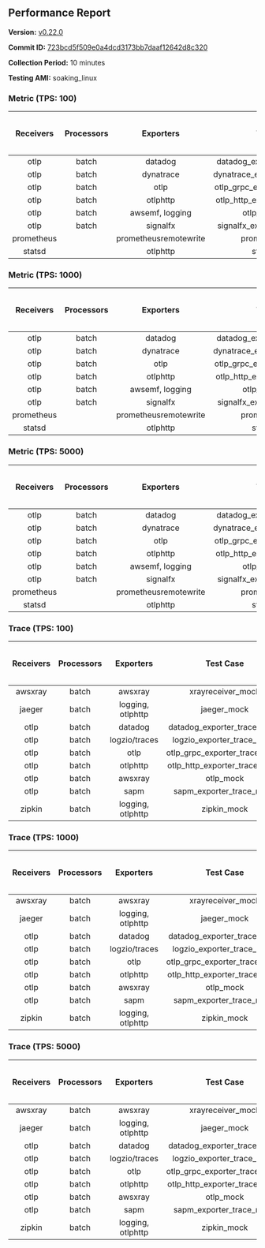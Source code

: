 ## Performance Report

**Version:** [v0.22.0](https://github.com/aws-observability/aws-otel-collector/releases/tag/v0.22.0)

**Commit ID:** [723bcd5f509e0a4dcd3173bb7daaf12642d8c320](https://github.com/aws-observability/aws-otel-collector/commit/723bcd5f509e0a4dcd3173bb7daaf12642d8c320)

**Collection Period:** 10 minutes

**Testing AMI:** soaking_linux


### Metric (TPS: 100)
| Receivers | Processors | Exporters | Test Case | Data Type | Instance Type | Avg CPU Usage (Percent) | Avg Memory Usage (Megabytes) | Max CPU Usage (Percent) | Max Memory Usage (Megabytes) |
|:---------:|:----------:|:---------:|:---------:|:---------:|:-------------:|:-----------------------:|:----------------------------:|:-----------------------:|:----------------------------:|
| otlp | batch | datadog | datadog_exporter_metric_mock | otlp | m5.2xlarge | 0.04 | 65.21 | 0.20 | 65.35 |
| otlp | batch | dynatrace | dynatrace_exporter_metric_mock | otlp | m5.2xlarge | 0.04 | 63.08 | 0.20 | 63.18 |
| otlp | batch | otlp | otlp_grpc_exporter_metric_mock | otlp | m5.2xlarge | 0.04 | 63.55 | 0.20 | 64.18 |
| otlp | batch | otlphttp | otlp_http_exporter_metric_mock | otlp | m5.2xlarge | 0.04 | 64.00 | 0.20 | 64.32 |
| otlp | batch | awsemf, logging | otlp_metric_mock | otlp | m5.2xlarge | 0.04 | 62.85 | 0.20 | 63.46 |
| otlp | batch | signalfx | signalfx_exporter_metric_mock | otlp | m5.2xlarge | 0.04 | 66.27 | 0.20 | 66.71 |
| prometheus |  | prometheusremotewrite | prometheus_mock | prometheus | m5.2xlarge | 0.09 | 79.55 | 0.30 | 80.68 |
| statsd |  | otlphttp | statsd_mock | statsd | m5.2xlarge | 0.01 | 65.78 | 0.10 | 66.31 |

### Metric (TPS: 1000)
| Receivers | Processors | Exporters | Test Case | Data Type | Instance Type | Avg CPU Usage (Percent) | Avg Memory Usage (Megabytes) | Max CPU Usage (Percent) | Max Memory Usage (Megabytes) |
|:---------:|:----------:|:---------:|:---------:|:---------:|:-------------:|:-----------------------:|:----------------------------:|:-----------------------:|:----------------------------:|
| otlp | batch | datadog | datadog_exporter_metric_mock | otlp | m5.2xlarge | 0.04 | 64.74 | 0.10 | 65.19 |
| otlp | batch | dynatrace | dynatrace_exporter_metric_mock | otlp | m5.2xlarge | 0.04 | 64.91 | 0.20 | 65.08 |
| otlp | batch | otlp | otlp_grpc_exporter_metric_mock | otlp | m5.2xlarge | 0.04 | 64.37 | 0.20 | 64.66 |
| otlp | batch | otlphttp | otlp_http_exporter_metric_mock | otlp | m5.2xlarge | 0.03 | 64.49 | 0.20 | 64.71 |
| otlp | batch | awsemf, logging | otlp_metric_mock | otlp | m5.2xlarge | 0.04 | 65.63 | 0.20 | 66.24 |
| otlp | batch | signalfx | signalfx_exporter_metric_mock | otlp | m5.2xlarge | 0.03 | 66.05 | 0.20 | 66.79 |
| prometheus |  | prometheusremotewrite | prometheus_mock | prometheus | m5.2xlarge | 0.94 | 105.99 | 1.60 | 110.55 |
| statsd |  | otlphttp | statsd_mock | statsd | m5.2xlarge | 0.01 | 64.54 | 0.10 | 64.98 |

### Metric (TPS: 5000)
| Receivers | Processors | Exporters | Test Case | Data Type | Instance Type | Avg CPU Usage (Percent) | Avg Memory Usage (Megabytes) | Max CPU Usage (Percent) | Max Memory Usage (Megabytes) |
|:---------:|:----------:|:---------:|:---------:|:---------:|:-------------:|:-----------------------:|:----------------------------:|:-----------------------:|:----------------------------:|
| otlp | batch | datadog | datadog_exporter_metric_mock | otlp | m5.2xlarge | 0.04 | 66.10 | 0.20 | 66.40 |
| otlp | batch | dynatrace | dynatrace_exporter_metric_mock | otlp | m5.2xlarge | 0.03 | 63.54 | 0.20 | 64.27 |
| otlp | batch | otlp | otlp_grpc_exporter_metric_mock | otlp | m5.2xlarge | 0.04 | 64.17 | 0.20 | 64.45 |
| otlp | batch | otlphttp | otlp_http_exporter_metric_mock | otlp | m5.2xlarge | 0.03 | 62.79 | 0.20 | 63.05 |
| otlp | batch | awsemf, logging | otlp_metric_mock | otlp | m5.2xlarge | 0.04 | 63.81 | 0.20 | 64.67 |
| otlp | batch | signalfx | signalfx_exporter_metric_mock | otlp | m5.2xlarge | 0.04 | 65.18 | 0.20 | 65.25 |
| prometheus |  | prometheusremotewrite | prometheus_mock | prometheus | m5.2xlarge | 5.42 | 226.37 | 9.40 | 253.03 |
| statsd |  | otlphttp | statsd_mock | statsd | m5.2xlarge | 0.01 | 63.66 | 0.10 | 64.16 |

### Trace (TPS: 100)
| Receivers | Processors | Exporters | Test Case | Data Type | Instance Type | Avg CPU Usage (Percent) | Avg Memory Usage (Megabytes) | Max CPU Usage (Percent) | Max Memory Usage (Megabytes) |
|:---------:|:----------:|:---------:|:---------:|:---------:|:-------------:|:-----------------------:|:----------------------------:|:-----------------------:|:----------------------------:|
| awsxray | batch | awsxray | xrayreceiver_mock | xray | m5.2xlarge | 3.85 | 77.84 | 4.30 | 79.16 |
| jaeger | batch | logging, otlphttp | jaeger_mock | jaeger | m5.2xlarge | 3.00 | 75.54 | 3.40 | 83.14 |
| otlp | batch | datadog | datadog_exporter_trace_mock | otlp | m5.2xlarge | 3.79 | 81.38 | 4.00 | 84.75 |
| otlp | batch | logzio/traces | logzio_exporter_trace_mock | otlp | m5.2xlarge | 5.23 | 79.59 | 5.60 | 81.68 |
| otlp | batch | otlp | otlp_grpc_exporter_trace_mock | otlp | m5.2xlarge | 3.22 | 136.64 | 4.90 | 191.63 |
| otlp | batch | otlphttp | otlp_http_exporter_trace_mock | otlp | m5.2xlarge | 3.99 | 79.13 | 4.30 | 80.68 |
| otlp | batch | awsxray | otlp_mock | otlp | m5.2xlarge | 3.81 | 78.58 | 4.10 | 80.07 |
| otlp | batch | sapm | sapm_exporter_trace_mock | otlp | m5.2xlarge | 3.27 | 90.44 | 3.60 | 92.33 |
| zipkin | batch | logging, otlphttp | zipkin_mock | zipkin | m5.2xlarge | 5.30 | 83.19 | 17.50 | 88.04 |

### Trace (TPS: 1000)
| Receivers | Processors | Exporters | Test Case | Data Type | Instance Type | Avg CPU Usage (Percent) | Avg Memory Usage (Megabytes) | Max CPU Usage (Percent) | Max Memory Usage (Megabytes) |
|:---------:|:----------:|:---------:|:---------:|:---------:|:-------------:|:-----------------------:|:----------------------------:|:-----------------------:|:----------------------------:|
| awsxray | batch | awsxray | xrayreceiver_mock | xray | m5.2xlarge | 19.32 | 81.79 | 19.80 | 85.38 |
| jaeger | batch | logging, otlphttp | jaeger_mock | jaeger | m5.2xlarge | 0.00 | 89.20 | 0.00 | 103.99 |
| otlp | batch | datadog | datadog_exporter_trace_mock | otlp | m5.2xlarge | 29.83 | 84.80 | 30.80 | 86.89 |
| otlp | batch | logzio/traces | logzio_exporter_trace_mock | otlp | m5.2xlarge | 31.10 | 79.57 | 32.40 | 81.71 |
| otlp | batch | otlp | otlp_grpc_exporter_trace_mock | otlp | m5.2xlarge | 27.15 | 714.09 | 37.60 | 1198.97 |
| otlp | batch | otlphttp | otlp_http_exporter_trace_mock | otlp | m5.2xlarge | 28.13 | 79.25 | 29.50 | 80.80 |
| otlp | batch | awsxray | otlp_mock | otlp | m5.2xlarge | 29.08 | 81.39 | 31.20 | 85.46 |
| otlp | batch | sapm | sapm_exporter_trace_mock | otlp | m5.2xlarge | 27.32 | 91.95 | 29.00 | 94.00 |
| zipkin | batch | logging, otlphttp | zipkin_mock | zipkin | m5.2xlarge | 37.31 | 340.76 | 52.10 | 500.85 |

### Trace (TPS: 5000)
| Receivers | Processors | Exporters | Test Case | Data Type | Instance Type | Avg CPU Usage (Percent) | Avg Memory Usage (Megabytes) | Max CPU Usage (Percent) | Max Memory Usage (Megabytes) |
|:---------:|:----------:|:---------:|:---------:|:---------:|:-------------:|:-----------------------:|:----------------------------:|:-----------------------:|:----------------------------:|
| awsxray | batch | awsxray | xrayreceiver_mock | xray | m5.2xlarge | 28.36 | 91.88 | 29.80 | 100.53 |
| jaeger | batch | logging, otlphttp | jaeger_mock | jaeger | m5.2xlarge | 26.31 | 157.47 | 37.90 | 191.34 |
| otlp | batch | datadog | datadog_exporter_trace_mock | otlp | m5.2xlarge | 136.24 | 93.00 | 137.61 | 97.33 |
| otlp | batch | logzio/traces | logzio_exporter_trace_mock | otlp | m5.2xlarge | 127.05 | 82.46 | 132.99 | 86.98 |
| otlp | batch | otlp | otlp_grpc_exporter_trace_mock | otlp | m5.2xlarge | 123.11 | 3156.94 | 182.50 | 6123.09 |
| otlp | batch | otlphttp | otlp_http_exporter_trace_mock | otlp | m5.2xlarge | 118.63 | 81.07 | 120.39 | 82.69 |
| otlp | batch | awsxray | otlp_mock | otlp | m5.2xlarge | 113.95 | 17726.05 | 344.70 | 30936.20 |
| otlp | batch | sapm | sapm_exporter_trace_mock | otlp | m5.2xlarge | 112.08 | 96.73 | 112.81 | 98.75 |
| zipkin | batch | logging, otlphttp | zipkin_mock | zipkin | m5.2xlarge | 35.56 | 451.97 | 49.70 | 619.03 |
